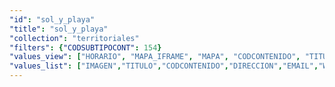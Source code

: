 ```yaml
---
"id": "sol_y_playa"
"title": "sol_y_playa"
"collection": "territoriales"
"filters": {"CODSUBTIPOCONT": 154}
"values_view": ["HORARIO", "MAPA_IFRAME", "MAPA", "CODCONTENIDO", "TITULO", "ZONA", "TELEFONO", "FAX", "WEB_PROPIA", "DIRECCION", "EMAIL", "INDICADORES", "IMAGEN", "DESCRIPCION_COMUN", "RECURSOS", "CONTENIDOS_RELACIONADOS"]
"values_list": ["IMAGEN","TITULO","CODCONTENIDO","DIRECCION","EMAIL","WEB_PROPIA","CONTACTO","MAPA","HORARIO"]
---
```

<app-tab-bar></app-tab-bar>
<app-paginator-browser >
    <div class="medium-6 columns" ng-class="{'end': $last}" ng-repeat="card in elements()">
        <app-card-standard item="card" prefix="node.href"></app-card-standard>
    </div>
</app-paginator-browser>

